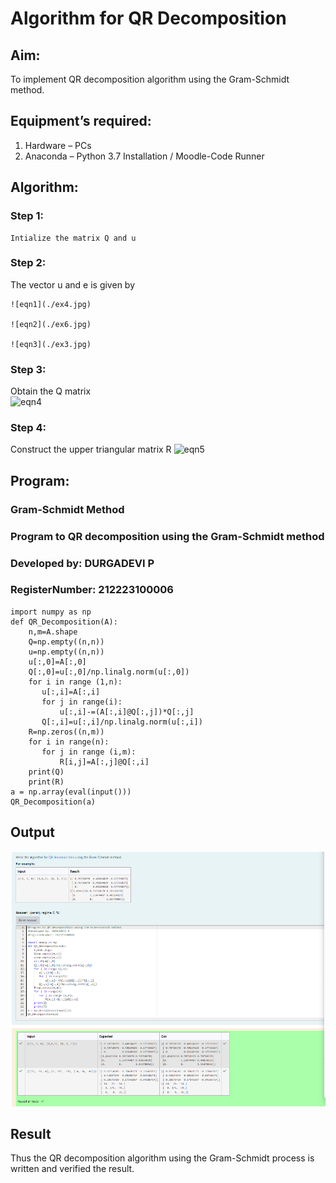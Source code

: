 # Algorithm for QR Decomposition
## Aim:
To implement QR decomposition algorithm using the Gram-Schmidt method.
## Equipment’s required:
1.	Hardware – PCs
2.	Anaconda – Python 3.7 Installation / Moodle-Code Runner
## Algorithm:
### Step 1:
	Intialize the matrix Q and u
### Step 2:
The vector u and e is given by

    ![eqn1](./ex4.jpg)

    ![eqn2](./ex6.jpg)

    ![eqn3](./ex3.jpg)

### Step 3:
Obtain the Q matrix   
    ![eqn4](./ex1.jpg)
### Step 4:
Construct the upper triangular matrix R
    ![eqn5](./ex2.jpg)



## Program:
### Gram-Schmidt Method
### Program to QR decomposition using the Gram-Schmidt method
### Developed by: DURGADEVI P
### RegisterNumber: 212223100006
```
import numpy as np
def QR_Decomposition(A):
    n,m=A.shape
    Q=np.empty((n,n))
    u=np.empty((n,n))
    u[:,0]=A[:,0]
    Q[:,0]=u[:,0]/np.linalg.norm(u[:,0])
    for i in range (1,n):
       u[:,i]=A[:,i]
       for j in range(i):
           u[:,i]-=(A[:,i]@Q[:,j])*Q[:,j]
       Q[:,i]=u[:,i]/np.linalg.norm(u[:,i])
    R=np.zeros((n,m))
    for i in range(n):
       for j in range (i,m):
           R[i,j]=A[:,j]@Q[:,i]
    print(Q)
    print(R)
a = np.array(eval(input()))
QR_Decomposition(a)

```

## Output

![output](/Screenshot%202024-04-27%20224455.png)

## Result
Thus the QR decomposition algorithm using the Gram-Schmidt process is written and verified the result.